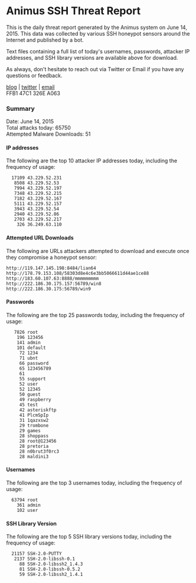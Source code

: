 # Animus SSH Threat Report

This is the daily threat report generated by the Animus system on June 14, 2015. This data was collected by various SSH honeypot sensors around the Internet and published by a bot.  

Text files containing a full list of today's usernames, passwords, attacker IP addresses, and SSH library versions are available above for download.  

As always, don't hesitate to reach out via Twitter or Email if you have any questions or feedback.  

[blog](http://morris.guru) | [twitter](https://twitter.com/andrew___morris) | [email](mailto:andrew@morris.guru)  
FFB1 47C1 326E A063  

### Summary

Date: June 14, 2015  
Total attacks today: 65750  
Attempted Malware Downloads: 51 

#### IP addresses
The following are the top 10 attacker IP addresses today, including the frequency of usage:
```
  17109 43.229.52.231
   8508 43.229.52.53
   7994 43.229.52.197
   7348 43.229.52.215
   7182 43.229.52.167
   5111 43.229.52.157
   3943 43.229.52.54
   2940 43.229.52.86
   2703 43.229.52.217
    326 36.249.63.110
```

#### Attempted URL Downloads
The following are URLs attackers attempted to download and execute once they compromise a honeypot sensor:
```
http://119.147.145.198:8484/lian64
http://178.79.153.108/58303d8e4c6e3bb5066611d44ae1ce88
http://183.60.107.63:8888/mmmmmmmmm
http://222.186.30.175.157:56789/win8
http://222.186.30.175:56789/win9
```

#### Passwords
The following are the top 25 passwords today, including the frequency of usage:
```
   7826 root
    196 123456
    141 admin
    101 default
     72 1234
     71 ubnt
     66 password
     65 123456789
     61 
     55 support
     52 user
     52 12345
     50 guest
     49 raspberry
     45 test
     42 asteriskftp
     41 PlcmSpIp
     31 1qazxsw2
     29 trombone
     29 games
     28 shoppass
     28 root@123456
     28 pretoria
     28 n0brut3f0rc3
     28 maldini3
```

#### Usernames
The following are the top 3 usernames today, including the frequency of usage:
```
  63794 root
    361 admin
    102 user
```

#### SSH Library Version
The following are the top 5 SSH library versions today, including the frequency of usage:
```
  21157 SSH-2.0-PUTTY
   2137 SSH-2.0-libssh-0.1
     88 SSH-2.0-libssh2_1.4.3
     81 SSH-2.0-libssh-0.5.2
     59 SSH-2.0-libssh2_1.4.1
```
